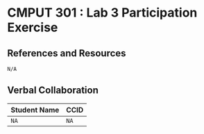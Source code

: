 # CMPUT 301 : Lab 3 Participation Exercise

## References and Resources

`N/A`

## Verbal Collaboration

| Student Name | CCID      |
| ------------ | --------- |
| `NA`         | `NA`      |
